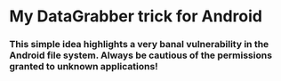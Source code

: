 # My DataGrabber trick for Android
### This simple idea highlights a very banal vulnerability in the Android file system. Always be cautious of the permissions granted to unknown applications!

